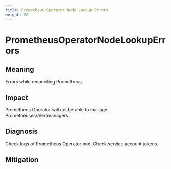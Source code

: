 ```yaml
---
title: Prometheus Operator Node Lookup Errors
weight: 20
---
```


# PrometheusOperatorNodeLookupErrors

## Meaning

Errors while reconciling Prometheus.

## Impact

Prometheus Operator will not be able to manage Prometheuses/Alertmanagers.

## Diagnosis

Check logs of Prometheus Operator pod.
Check service account tokens.

## Mitigation
